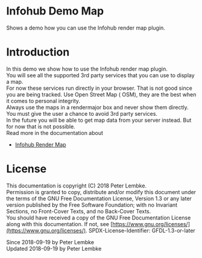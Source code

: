 # Infohub Demo Map

Shows a demo how you can use the Infohub render map plugin.

# Introduction

In this demo we show how to use the Infohub render map plugin.  
You will see all the supported 3rd party services that you can use to display a map.  
For now these services run directly in your browser. That is not good since you are being tracked. Use Open Street Map (
OSM), they are the best when it comes to personal integrity.  
Always use the maps in a rendermajor box and never show them directly. You must give the user a chance to avoid 3rd
party services.  
In the future you will be able to get map data from your server instead. But for now that is not possible.  
Read more in the documentation about

- [Infohub Render Map](plugin,infohub_render_map)

# License

This documentation is copyright (C) 2018 Peter Lembke.  
Permission is granted to copy, distribute and/or modify this document under the terms of the GNU Free Documentation
License, Version 1.3 or any later version published by the Free Software Foundation; with no Invariant Sections, no
Front-Cover Texts, and no Back-Cover Texts.  
You should have received a copy of the GNU Free Documentation License along with this documentation. If not,
see [https://www.gnu.org/licenses/](https://www.gnu.org/licenses/). SPDX-License-Identifier: GFDL-1.3-or-later

Since 2018-09-19 by Peter Lembke  
Updated 2018-09-19 by Peter Lembke  
